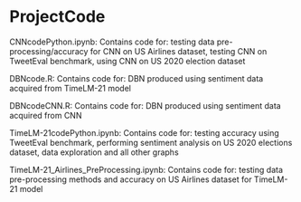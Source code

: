 # ProjectCode

CNNcodePython.ipynb:
Contains code for: testing data pre-processing/accuracy for CNN on US Airlines dataset, testing CNN on TweetEval benchmark, using CNN on US 2020 election dataset

DBNcode.R:
Contains code for: DBN produced using sentiment data acquired from TimeLM-21 model

DBNcodeCNN.R:
Contains code for: DBN produced using sentiment data acquired from CNN

TimeLM-21codePython.ipynb:
Contains code for: testing accuracy using TweetEval benchmark, performing sentiment analysis on US 2020 elections dataset, data exploration and all other graphs

TimeLM-21_Airlines_PreProcessing.ipynb:
Contains code for: testing data pre-processing methods and accuracy on US Airlines dataset for TimeLM-21 model 
